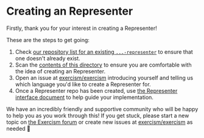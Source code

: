 # Creating an Representer

Firstly, thank you for your interest in creating a Representer!

These are the steps to get going:

1. Check [our repository list for an existing `...-representer`](https://github.com/exercism?q=-representer) to ensure that one doesn't already exist.
2. Scan the [contents of this directory](/docs/building/tooling/representers) to ensure you are comfortable with the idea of creating an Representer.
3. Open an issue at [exercism/exercism][exercism-repo] introducing yourself and telling us which language you'd like to create a Representer for.
4. Once a Representer repo has been created, use [the Representer interface document](/docs/building/tooling/representers/interface) to help guide your implementation.

We have an incredibly friendly and supportive community who will be happy to help you as you work through this! If you get stuck, please start a new topic on [the Exercism forum][forum] or create new issues at [exercism/exercism][exercism-repo] as needed 🙂

[forum]: https://forum.exercism.org/c/exercism/building-exercism/125
[exercism-repo]: https://github.com/exercism/exercism
